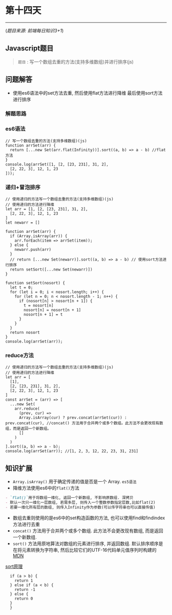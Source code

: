 # 第十四天

---

(*题目来源: 前端每日知识3+1*)

## Javascript题目

> `题目` : 写一个数组去重的方法(支持多维数组)并进行排序(js)

## 问题解答

* 使用es6语法中的set方法去重, 然后使用flat方法进行降维 最后使用sort方法进行排序

### 解题思路

### es6语法

```JS
// 写一个数组去重的方法(支持多维数组)(js)
function arrSet(arr) {
  return [...new Set(arr.flat(Infinity))].sort((a, b) => a - b) //flat方法
}
console.log(arrSet([1, [2, [23, 231], 31, 2],
  [2, 22, 3], 12, 1, 23
]));
```

### 递归+冒泡排序

```JS
// 使用递归的方法写一个数组去重的方法(支持多维数组)(js)
// 使用递归的方法进行降维
let arr = [1, [2, [23, 231], 31, 2],
  [2, 22, 3], 12, 1, 23
]
let newarr = []

function arrSet(arr) {
  if (Array.isArray(arr)) {
    arr.forEach(item => arrSet(item));
  } else {
    newarr.push(arr)
  }
  // return [...new Set(newarr)].sort((a, b) => a - b) // 使用sort方法进行排序
  return setSort([...new Set(newarr)])
}

function setSort(nosort) {
  let t = 0;
  for (let i = 0; i < nosort.length; i++) {
    for (let n = 0; n < nosort.length - 1; n++) {
      if (nosort[n] > nosort[n + 1]) {
        t = nosort[n]
        nosort[n] = nosort[n + 1]
        nosort[n + 1] = t
      }
    }
  }
  return nosort
}
console.log(arrSet(arr));
```

### reduce方法

```JS
// 使用递归的方法写一个数组去重的方法(支持多维数组)(js)
// 使用递归的方法进行降维
let arr = [
  [1],
  [2, [23, 231], 31, 2],
  [2, 22, 3], 12, 1, 23
]
const arrSet = (arr) => [
  ...new Set(
    arr.reduce(
      (prev, cur) =>
      Array.isArray(cur) ? prev.concat(arrSet(cur)) : prev.concat(cur), //concat() 方法用于合并两个或多个数组。此方法不会更改现有数组，而是返回一个新数组。
      []
    )
  )
].sort((a, b) => a - b);
console.log(arrSet(arr)); //[1, 2, 3, 12, 22, 23, 31, 231]
```

## 知识扩展

* `Array.isArray()` 用于确定传递的值是否是一个 Array. `es5语法`
* 降维方法使用es6中的`flat()`方法

```markdown
- `flat()`用于将数组一维化, 返回一个新数组, 不影响原数组. 深拷贝
- 默认一次只一维化一层数组, 若需多层, 则传入一个整数参数指定层数,比如flat(2)
- 若要一维化所有层的数组, 则传入Infinity作为参数(可以传字符串也可以直接传值)
```

* 数组去重则使用的是es6中的set构造函数的方法, 也可以使用find和findindex方法进行去重
* `concat()` 方法用于合并两个或多个数组. 此方法不会更改现有数组, 而是返回一个新数组.
* `sort()` 方法用原地算法对数组的元素进行排序, 并返回数组. 默认排序顺序是在将元素转换为字符串, 然后比较它们的UTF-16代码单元值序列时构建的[MDN](https://developer.mozilla.org/zh-CN/docs/Web/JavaScript/Reference/Global_Objects/Array/sort)

[sort原理](https://blog.csdn.net/qq_26834399/article/details/88796733)

```JS
  if (a > b) {
    return 1
  } else if (a < b) {
    return -1
  } else {
    return 0
  }
  }
```

